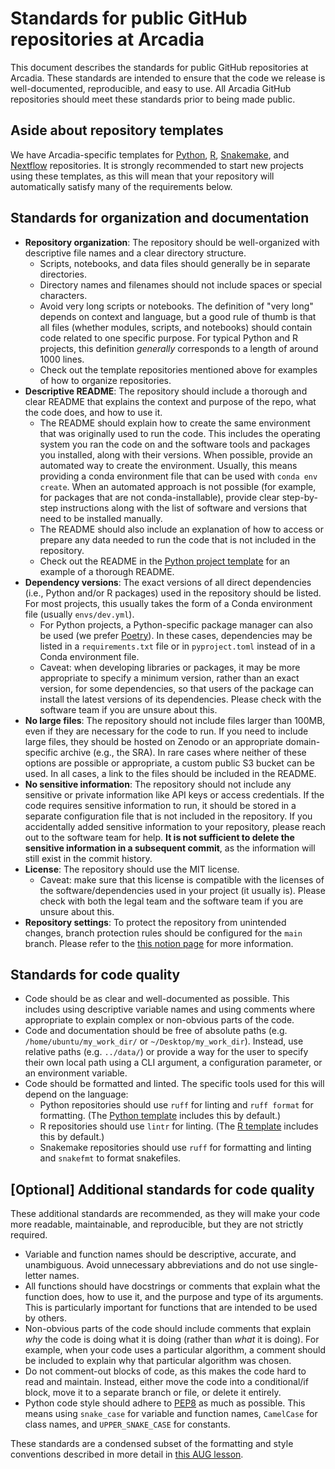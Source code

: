 # Standards for public GitHub repositories at Arcadia

This document describes the standards for public GitHub repositories at Arcadia. These standards are intended to ensure that the code we release is well-documented, reproducible, and easy to use. All Arcadia GitHub repositories should meet these standards prior to being made public.

## Aside about repository templates

We have Arcadia-specific templates for [Python](https://github.com/Arcadia-Science/python-analysis-template), [R](https://github.com/Arcadia-Science/r-analysis-template), [Snakemake](https://github.com/Arcadia-Science/snakemake-template), and [Nextflow](https://github.com/Arcadia-Science/nextflow-template-repository) repositories. It is strongly recommended to start new projects using these templates, as this will mean that your repository will automatically satisfy many of the requirements below.

## Standards for organization and documentation

- **Repository organization**: The repository should be well-organized with descriptive file names and a clear directory structure.
  - Scripts, notebooks, and data files should generally be in separate directories.
  - Directory names and filenames should not include spaces or special characters.
  - Avoid very long scripts or notebooks. The definition of "very long" depends on context and language, but a good rule of thumb is that all files (whether modules, scripts, and notebooks) should contain code related to one specific purpose. For typical Python and R projects, this definition _generally_ corresponds to a length of around 1000 lines.
  - Check out the template repositories mentioned above for examples of how to organize repositories.
- **Descriptive README**: The repository should include a thorough and clear README that explains the context and purpose of the repo, what the code does, and how to use it.
  - The README should explain how to create the same environment that was originally used to run the code. This includes the operating system you ran the code on and the software tools and packages you installed, along with their versions. When possible, provide an automated way to create the environment. Usually, this means providing a conda environment file that can be used with `conda env create`. When an automated approach is not possible (for example, for packages that are not conda-installable), provide clear step-by-step instructions along with the list of software and versions that need to be installed manually.
  - The README should also include an explanation of how to access or prepare any data needed to run the code that is not included in the repository.
  - Check out the README in the [Python project template](https://github.com/Arcadia-Science/python-analysis-template) for an example of a thorough README.
- **Dependency versions**: The exact versions of all direct dependencies (i.e., Python and/or R packages) used in the repository should be listed. For most projects, this usually takes the form of a Conda environment file (usually `envs/dev.yml`).
  - For Python projects, a Python-specific package manager can also be used (we prefer [Poetry](https://python-poetry.org)). In these cases, dependencies may be listed in a `requirements.txt` file or in `pyproject.toml` instead of in a Conda environment file.
  - Caveat: when developing libraries or packages, it may be more appropriate to specify a minimum version, rather than an exact version, for some dependencies, so that users of the package can install the latest versions of its dependencies. Please check with the software team if you are unsure about this.
- **No large files**: The repository should not include files larger than 100MB, even if they are necessary for the code to run. If you need to include large files, they should be hosted on Zenodo or an appropriate domain-specific archive (e.g., the SRA). In rare cases where neither of these options are possible or appropriate, a custom public S3 bucket can be used. In all cases, a link to the files should be included in the README.
- **No sensitive information**: The repository should not include any sensitive or private information like API keys or access credentials. If the code requires sensitive information to run, it should be stored in a separate configuration file that is not included in the repository. If you accidentally added sensitive information to your repository, please reach out to the software team for help. **It is not sufficient to delete the sensitive information in a subsequent commit**, as the information will still exist in the commit history.
- **License**: The repository should use the MIT license.
  - Caveat: make sure that this license is compatible with the licenses of the software/dependencies used in your project (it usually is). Please check with both the legal team and the software team if you are unsure about this.
- **Repository settings**: To protect the repository from unintended changes, branch protection rules should be configured for the `main` branch. Please refer to the [this notion page](https://www.notion.so/arcadiascience/How-to-manage-paired-public-and-private-GitHub-repos-2c3e96d6097943a099c3cdc0ab8789df) for more information.

## Standards for code quality

- Code should be as clear and well-documented as possible. This includes using descriptive variable names and using comments where appropriate to explain complex or non-obvious parts of the code.
- Code and documentation should be free of absolute paths (e.g. `/home/ubuntu/my_work_dir/` or `~/Desktop/my_work_dir`). Instead, use relative paths (e.g. `../data/`) or provide a way for the user to specify their own local path using a CLI argument, a configuration parameter, or an environment variable.
- Code should be formatted and linted. The specific tools used for this will depend on the language:
  - Python repositories should use `ruff` for linting and `ruff format` for formatting. (The [Python template](https://github.com/Arcadia-Science/python-analysis-template) includes this by default.)
  - R repositories should use `lintr` for linting. (The [R template](https://github.com/Arcadia-Science/r-analysis-template) includes this by default.)
  - Snakemake repositories should use `ruff` for formatting and linting and `snakefmt` to format snakefiles.

## [Optional] Additional standards for code quality

These additional standards are recommended, as they will make your code more readable, maintainable, and reproducible, but they are not strictly required.

- Variable and function names should be descriptive, accurate, and unambiguous. Avoid unnecessary abbreviations and do not use single-letter names.
- All functions should have docstrings or comments that explain what the function does, how to use it, and the purpose and type of its arguments. This is particularly important for functions that are intended to be used by others.
- Non-obvious parts of the code should include comments that explain _why_ the code is doing what it is doing (rather than _what_ it is doing). For example, when your code uses a particular algorithm, a comment should be included to explain why that particular algorithm was chosen.
- Do not comment-out blocks of code, as this makes the code hard to read and maintain. Instead, either move the code into a conditional/if block, move it to a separate branch or file, or delete it entirely.
- Python code style should adhere to [PEP8](https://www.python.org/dev/peps/pep-0008/) as much as possible. This means using `snake_case` for variable and function names, `CamelCase` for class names, and `UPPER_SNAKE_CASE` for constants.

These standards are a condensed subset of the formatting and style conventions described in more detail in [this AUG lesson](https://training.arcadiascience.com/arcadia-users-group/20240206-intro-to-formatting-and-linting/lesson/).
